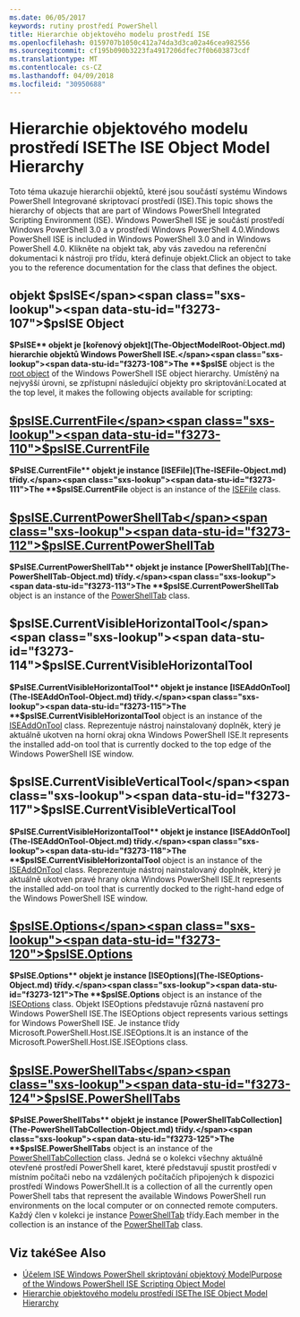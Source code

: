 ```yaml
---
ms.date: 06/05/2017
keywords: rutiny prostředí PowerShell
title: Hierarchie objektového modelu prostředí ISE
ms.openlocfilehash: 0159707b1050c412a74da3d3ca02a46cea982556
ms.sourcegitcommit: cf195b090b3223fa4917206dfec7f0b603873cdf
ms.translationtype: MT
ms.contentlocale: cs-CZ
ms.lasthandoff: 04/09/2018
ms.locfileid: "30950688"
---
```

# <a name="the-ise-object-model-hierarchy"></a><span data-ttu-id="f3273-103">Hierarchie objektového modelu prostředí ISE</span><span class="sxs-lookup"><span data-stu-id="f3273-103">The ISE Object Model Hierarchy</span></span>

<span data-ttu-id="f3273-104">Toto téma ukazuje hierarchii objektů, které jsou součástí systému Windows PowerShell Integrované skriptovací prostředí (ISE).</span><span class="sxs-lookup"><span data-stu-id="f3273-104">This topic shows the hierarchy of objects that are part of Windows PowerShell Integrated Scripting Environment (ISE).</span></span>
<span data-ttu-id="f3273-105">Windows PowerShell ISE je součástí prostředí Windows PowerShell 3.0 a v prostředí Windows PowerShell 4.0.</span><span class="sxs-lookup"><span data-stu-id="f3273-105">Windows PowerShell ISE is included in Windows PowerShell 3.0 and in Windows PowerShell 4.0.</span></span>
<span data-ttu-id="f3273-106">Klikněte na objekt tak, aby vás zavedou na referenční dokumentaci k nástroji pro třídu, která definuje objekt.</span><span class="sxs-lookup"><span data-stu-id="f3273-106">Click an object to take you to the reference documentation for the class that defines the object.</span></span>

## <a name="psise-object"></a><span data-ttu-id="f3273-107">objekt $psISE</span><span class="sxs-lookup"><span data-stu-id="f3273-107">$psISE Object</span></span>

<span data-ttu-id="f3273-108">**$PsISE** objekt je [kořenový objekt](The-ObjectModelRoot-Object.md) hierarchie objektů Windows PowerShell ISE.</span><span class="sxs-lookup"><span data-stu-id="f3273-108">The **$psISE** object is the [root object](The-ObjectModelRoot-Object.md) of the Windows PowerShell ISE object hierarchy.</span></span>
<span data-ttu-id="f3273-109">Umístěný na nejvyšší úrovni, se zpřístupní následující objekty pro skriptování:</span><span class="sxs-lookup"><span data-stu-id="f3273-109">Located at the top level, it makes the following objects available for scripting:</span></span>

## <a name="psisecurrentfilethe-isefile-objectmd"></a>[<span data-ttu-id="f3273-110">$psISE.CurrentFile</span><span class="sxs-lookup"><span data-stu-id="f3273-110">$psISE.CurrentFile</span></span>](The-ISEFile-Object.md)

<span data-ttu-id="f3273-111">**$PsISE.CurrentFile** objekt je instance [ISEFile](The-ISEFile-Object.md) třídy.</span><span class="sxs-lookup"><span data-stu-id="f3273-111">The **$psISE.CurrentFile** object is an instance of the [ISEFile](The-ISEFile-Object.md) class.</span></span>

## <a name="psisecurrentpowershelltabthe-powershelltab-objectmd"></a>[<span data-ttu-id="f3273-112">$psISE.CurrentPowerShellTab</span><span class="sxs-lookup"><span data-stu-id="f3273-112">$psISE.CurrentPowerShellTab</span></span>](The-PowerShellTab-Object.md)

<span data-ttu-id="f3273-113">**$PsISE.CurrentPowerShellTab** objekt je instance [PowerShellTab](The-PowerShellTab-Object.md) třídy.</span><span class="sxs-lookup"><span data-stu-id="f3273-113">The **$psISE.CurrentPowerShellTab** object is an instance of the [PowerShellTab](The-PowerShellTab-Object.md) class.</span></span>

## <a name="psisecurrentvisiblehorizontaltool"></a><span data-ttu-id="f3273-114">$psISE.CurrentVisibleHorizontalTool</span><span class="sxs-lookup"><span data-stu-id="f3273-114">$psISE.CurrentVisibleHorizontalTool</span></span>

<span data-ttu-id="f3273-115">**$PsISE.CurrentVisibleHorizontalTool** objekt je instance [ISEAddOnTool](The-ISEAddOnTool-Object.md) třídy.</span><span class="sxs-lookup"><span data-stu-id="f3273-115">The **$psISE.CurrentVisibleHorizontalTool** object is an instance of the [ISEAddOnTool](The-ISEAddOnTool-Object.md) class.</span></span>
<span data-ttu-id="f3273-116">Reprezentuje nástroj nainstalovaný doplněk, který je aktuálně ukotven na horní okraj okna Windows PowerShell ISE.</span><span class="sxs-lookup"><span data-stu-id="f3273-116">It represents the installed add-on tool that is currently docked to the top edge of the Windows PowerShell ISE window.</span></span>

## <a name="psisecurrentvisibleverticaltool"></a><span data-ttu-id="f3273-117">$psISE.CurrentVisibleVerticalTool</span><span class="sxs-lookup"><span data-stu-id="f3273-117">$psISE.CurrentVisibleVerticalTool</span></span>

<span data-ttu-id="f3273-118">**$PsISE.CurrentVisibleHorizontalTool** objekt je instance [ISEAddOnTool](The-ISEAddOnTool-Object.md) třídy.</span><span class="sxs-lookup"><span data-stu-id="f3273-118">The **$psISE.CurrentVisibleHorizontalTool** object is an instance of the [ISEAddOnTool](The-ISEAddOnTool-Object.md) class.</span></span>
<span data-ttu-id="f3273-119">Reprezentuje nástroj nainstalovaný doplněk, který je aktuálně ukotven pravé hrany okna Windows PowerShell ISE.</span><span class="sxs-lookup"><span data-stu-id="f3273-119">It represents the installed add-on tool that is currently docked to the right-hand edge of the Windows PowerShell ISE window.</span></span>

## <a name="psiseoptionsthe-iseoptions-objectmd"></a>[<span data-ttu-id="f3273-120">$psISE.Options</span><span class="sxs-lookup"><span data-stu-id="f3273-120">$psISE.Options</span></span>](The-ISEOptions-Object.md)

<span data-ttu-id="f3273-121">**$PsISE.Options** objekt je instance [ISEOptions](The-ISEOptions-Object.md) třídy.</span><span class="sxs-lookup"><span data-stu-id="f3273-121">The **$psISE.Options** object is an instance of the [ISEOptions](The-ISEOptions-Object.md) class.</span></span>
<span data-ttu-id="f3273-122">Objekt ISEOptions představuje různá nastavení pro Windows PowerShell ISE.</span><span class="sxs-lookup"><span data-stu-id="f3273-122">The ISEOptions object represents various settings for Windows PowerShell ISE.</span></span>
<span data-ttu-id="f3273-123">Je instance třídy Microsoft.PowerShell.Host.ISE.ISEOptions.</span><span class="sxs-lookup"><span data-stu-id="f3273-123">It is an instance of the Microsoft.PowerShell.Host.ISE.ISEOptions class.</span></span>

## <a name="psisepowershelltabsthe-powershelltabcollection-objectmd"></a>[<span data-ttu-id="f3273-124">$psISE.PowerShellTabs</span><span class="sxs-lookup"><span data-stu-id="f3273-124">$psISE.PowerShellTabs</span></span>](The-PowerShellTabCollection-Object.md)

<span data-ttu-id="f3273-125">**$PsISE.PowerShellTabs** objekt je instance [PowerShellTabCollection](The-PowerShellTabCollection-Object.md) třídy.</span><span class="sxs-lookup"><span data-stu-id="f3273-125">The **$psISE.PowerShellTabs** object is an instance of the [PowerShellTabCollection](The-PowerShellTabCollection-Object.md) class.</span></span>
<span data-ttu-id="f3273-126">Jedná se o kolekci všechny aktuálně otevřené prostředí PowerShell karet, které představují spustit prostředí v místním počítači nebo na vzdálených počítačích připojených k dispozici prostředí Windows PowerShell.</span><span class="sxs-lookup"><span data-stu-id="f3273-126">It is a collection of all the currently open PowerShell tabs that represent the available Windows PowerShell run environments on the local computer or on connected remote computers.</span></span>
<span data-ttu-id="f3273-127">Každý člen v kolekci je instance [PowerShellTab](The-PowerShellTab-Object.md) třídy.</span><span class="sxs-lookup"><span data-stu-id="f3273-127">Each member in the collection is an instance of the [PowerShellTab](The-PowerShellTab-Object.md) class.</span></span>

## <a name="see-also"></a><span data-ttu-id="f3273-128">Viz také</span><span class="sxs-lookup"><span data-stu-id="f3273-128">See Also</span></span>

- [<span data-ttu-id="f3273-129">Účelem ISE Windows PowerShell skriptování objektový Model</span><span class="sxs-lookup"><span data-stu-id="f3273-129">Purpose of the Windows PowerShell ISE Scripting Object Model</span></span>](Purpose-of-the-Windows-PowerShell-ISE-Scripting-Object-Model.md)
- [<span data-ttu-id="f3273-130">Hierarchie objektového modelu prostředí ISE</span><span class="sxs-lookup"><span data-stu-id="f3273-130">The ISE Object Model Hierarchy</span></span>](The-ISE-Object-Model-Hierarchy.md)